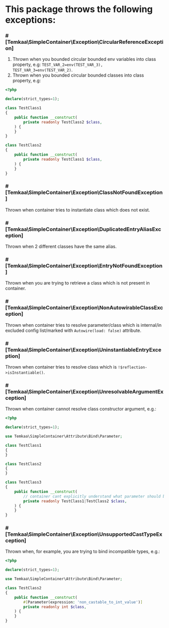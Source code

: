 # This package throws the following exceptions:

### \#[Temkaa\SimpleContainer\Exception\CircularReferenceException]
1. Thrown when you bounded circular bounded env variables into class property, e.g:
`TEST_VAR_2=env(TEST_VAR_3), TEST_VAR_3=env(TEST_VAR_2)`.
2. Thrown when you bounded circular bounded classes into class property, e.g:
```php
<?php

declare(strict_types=1);

class TestClass1
{
    public function __construct(
        private readonly TestClass2 $class,
    ) {
    }
}

class TestClass2
{
    public function __construct(
        private readonly TestClass1 $class,
    ) {
    }
}
```

### \#[Temkaa\SimpleContainer\Exception\ClassNotFoundException]
Thrown when container tries to instantiate class which does not exist.

### \#[Temkaa\SimpleContainer\Exception\DuplicatedEntryAliasException]
Thrown when 2 different classes have the same alias.

### \#[Temkaa\SimpleContainer\Exception\EntryNotFoundException]
Thrown when you are trying to retrieve a class which is not present in container.

### \#[Temkaa\SimpleContainer\Exception\NonAutowirableClassException]
Thrown when container tries to resolve parameter/class which is internal/in excluded config list/marked with 
`Autowire(load: false)` attribute.

### \#[Temkaa\SimpleContainer\Exception\UninstantiableEntryException]
Thrown when container tries to resolve class which is `!$reflection->isInstantiable()`.

### \#[Temkaa\SimpleContainer\Exception\UnresolvableArgumentException]
Thrown when container cannot resolve class constructor argument, e.g.:
```php
<?php

declare(strict_types=1);

use Temkaa\SimpleContainer\Attribute\Bind\Parameter;

class TestClass1
{
}

class TestClass2
{
}

class TestClass3
{
    public function __construct(
        // container cant explicitly understand what parameter should be here
        private readonly TestClass1|TestClass2 $class,
    ) {
    }
}
```

### \#[Temkaa\SimpleContainer\Exception\UnsupportedCastTypeException]
Thrown when, for example, you are trying to bind incompatible types, e.g.:
```php
<?php

declare(strict_types=1);

use Temkaa\SimpleContainer\Attribute\Bind\Parameter;

class TestClass2
{
    public function __construct(
        #[Parameter(expression: 'non_castable_to_int_value')]
        private readonly int $class,
    ) {
    }
}
```
